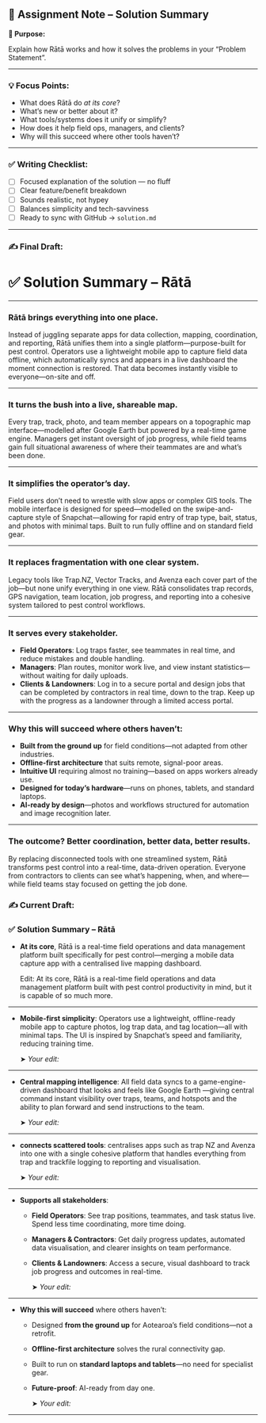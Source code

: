 ## 🔖 Assignment Note – Solution Summary

**🧭 Purpose:**

Explain how Rātā works and how it solves the problems in your “Problem Statement”.

---

### 💡 Focus Points:

- What does Rātā do *at its core*?
- What’s new or better about it?
- What tools/systems does it unify or simplify?
- How does it help field ops, managers, and clients?
- Why will this succeed where other tools haven’t?

---

### ✅ Writing Checklist:

- [ ]  Focused explanation of the solution — no fluff
- [ ]  Clear feature/benefit breakdown
- [ ]  Sounds realistic, not hypey
- [ ]  Balances simplicity and tech-savviness
- [ ]  Ready to sync with GitHub → `solution.md`

---

### ✍️ Final Draft:

# ✅ **Solution Summary – Rātā**

---

### **Rātā brings everything into one place.**

Instead of juggling separate apps for data collection, mapping, coordination, and reporting, Rātā unifies them into a single platform—purpose-built for pest control. Operators use a lightweight mobile app to capture field data offline, which automatically syncs and appears in a live dashboard the moment connection is restored. That data becomes instantly visible to everyone—on-site and off.

---

### **It turns the bush into a live, shareable map.**

Every trap, track, photo, and team member appears on a topographic map interface—modelled after Google Earth but powered by a real-time game engine. Managers get instant oversight of job progress, while field teams gain full situational awareness of where their teammates are and what’s been done.

---

### **It simplifies the operator’s day.**

Field users don’t need to wrestle with slow apps or complex GIS tools. The mobile interface is designed for speed—modelled on the swipe-and-capture style of Snapchat—allowing for rapid entry of trap type, bait, status, and photos with minimal taps. Built to run fully offline and on standard field gear.

---

### **It replaces fragmentation with one clear system.**

Legacy tools like Trap.NZ, Vector Tracks, and Avenza each cover part of the job—but none unify everything in one view. Rātā consolidates trap records, GPS navigation, team location, job progress, and reporting into a cohesive system tailored to pest control workflows.

---

### **It serves every stakeholder.**

- **Field Operators**: Log traps faster, see teammates in real time, and reduce mistakes and double handling.
- **Managers**: Plan routes, monitor work live, and view instant statistics—without waiting for daily uploads.
- **Clients & Landowners**: Log in to a secure portal and design jobs that can be completed by contractors in real time, down to the trap. Keep up with the progress as a landowner through a limited access portal.

---

### **Why this will succeed where others haven’t:**

- **Built from the ground up** for field conditions—not adapted from other industries.
- **Offline-first architecture** that suits remote, signal-poor areas.
- **Intuitive UI** requiring almost no training—based on apps workers already use.
- **Designed for today’s hardware**—runs on phones, tablets, and standard laptops.
- **AI-ready by design**—photos and workflows structured for automation and image recognition later.

---

### **The outcome? Better coordination, better data, better results.**

By replacing disconnected tools with one streamlined system, Rātā transforms pest control into a real-time, data-driven operation. Everyone from contractors to clients can see what’s happening, when, and where—while field teams stay focused on getting the job done.

### ✍️ Current Draft:

### ✅ **Solution Summary – Rātā**

- **At its core**, Rātā is a real-time field operations and data management platform built specifically for pest control—merging a mobile data capture app with a centralised live mapping dashboard.
    
    Edit: At its core, Rātā is a real-time field operations and data management platform built with pest control productivity in mind, but it is capable of so much more.
    

---

- **Mobile-first simplicity**: Operators use a lightweight, offline-ready mobile app to capture photos, log trap data, and tag location—all with minimal taps. The UI is inspired by Snapchat’s speed and familiarity, reducing training time.
    
    ➤ *Your edit:*
    

---

- **Central mapping intelligence**: All field data syncs to a game-engine-driven dashboard that looks and feels like Google Earth —giving central command instant visibility over traps, teams, and hotspots and the ability to plan forward and send instructions to the team.
    
    ➤ *Your edit:*
    

---

- **connects scattered tools**: centralises apps such as trap NZ and Avenza into one with a single cohesive platform that handles everything from trap and trackfile logging to reporting and visualisation.
    
    ➤ *Your edit:*
    

---

- **Supports all stakeholders**:
    - **Field Operators**: See trap positions, teammates, and task status live. Spend less time coordinating, more time doing.
    - **Managers & Contractors**: Get daily progress updates, automated data visualisation, and clearer insights on team performance.
    - **Clients & Landowners**: Access a secure, visual dashboard to track job progress and outcomes in real-time.
        
        ➤ *Your edit:*
        

---

- **Why this will succeed** where others haven’t:
    - Designed **from the ground up** for Aotearoa’s field conditions—not a retrofit.
    - **Offline-first architecture** solves the rural connectivity gap.
    - Built to run on **standard laptops and tablets**—no need for specialist gear.
    - **Future-proof**: AI-ready from day one.
        
        ➤ *Your edit:*
        

---